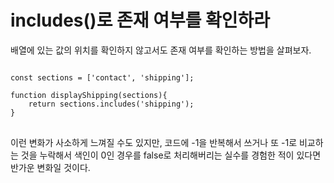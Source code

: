 # includes()로 존재 여부를 확인하라 

배열에 있는 값의 위치를 확인하지 않고서도 존재 여부를 확인하는 방법을 살펴보자. 

<pre>
<code>
const sections = ['contact', 'shipping'];

function displayShipping(sections){
    return sections.includes('shipping');
}
</code>
</pre>

이런 변화가 사소하게 느껴질 수도 있지만, 코드에 -1을 반복해서 쓰거나 또 -1로 비교하는 것을 누락해서 색인이 0인 경우를 false로 처리해버리는 실수를 경험한 적이 있다면 반가운 변화일 것이다. 

